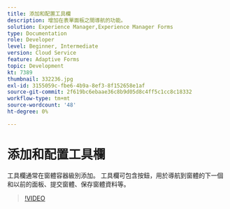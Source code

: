 ```yaml
---
title: 添加和配置工具欄
description: 增加在表單面板之間導航的功能。
solution: Experience Manager,Experience Manager Forms
type: Documentation
role: Developer
level: Beginner, Intermediate
version: Cloud Service
feature: Adaptive Forms
topic: Development
kt: 7389
thumbnail: 332236.jpg
exl-id: 3155059c-fbe6-4b9a-8ef3-8f152658e1af
source-git-commit: 2f619bc6ebaae36c8b9d05d8c4ff5c1cc8c18332
workflow-type: tm+mt
source-wordcount: '48'
ht-degree: 0%

---
```


# 添加和配置工具欄

工具欄通常在窗體容器級別添加。 工具欄可包含按鈕，用於導航到窗體的下一個和以前的面板、提交窗體、保存窗體資料等。

>[!VIDEO](https://video.tv.adobe.com/v/332236?quality=12&learn=on)
